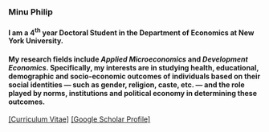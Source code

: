 ### Minu Philip

#### I am a 4<sup>th</sup> year Doctoral Student in the Department of Economics at New York University. 

#### My research fields include *Applied Microeconomics* and *Development Economics*. Specifically, my interests are in studying health, educational, demographic and socio-economic outcomes of individuals based on their social identities &mdash; such as gender, religion, caste, etc. &mdash; and the role played by norms, institutions and political economy in determining these outcomes.

<a href="Files/CV_Philip.pdf">[Curriculum Vitae]</a>
<a href="https://scholar.google.com/citations?user=yqwUdjkAAAAJ&hl=en">[Google Scholar Profile]</a>

